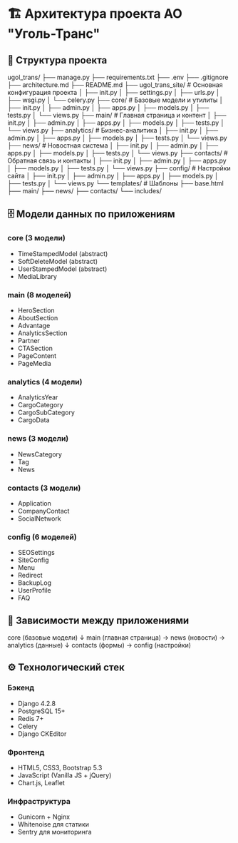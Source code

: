 # 🏗️ Архитектура проекта АО "Уголь-Транс"

## 📁 Структура проекта

ugol_trans/
├── manage.py
├── requirements.txt
├── .env
├── .gitignore
├── architecture.md
├── README.md
├── ugol_trans_site/ # Основная конфигурация проекта
│ ├── init.py
│ ├── settings.py
│ ├── urls.py
│ ├── wsgi.py
│ └── celery.py
├── core/ # Базовые модели и утилиты
│ ├── init.py
│ ├── admin.py
│ ├── apps.py
│ ├── models.py
│ ├── tests.py
│ └── views.py
├── main/ # Главная страница и контент
│ ├── init.py
│ ├── admin.py
│ ├── apps.py
│ ├── models.py
│ ├── tests.py
│ └── views.py
├── analytics/ # Бизнес-аналитика
│ ├── init.py
│ ├── admin.py
│ ├── apps.py
│ ├── models.py
│ ├── tests.py
│ └── views.py
├── news/ # Новостная система
│ ├── init.py
│ ├── admin.py
│ ├── apps.py
│ ├── models.py
│ ├── tests.py
│ └── views.py
├── contacts/ # Обратная связь и контакты
│ ├── init.py
│ ├── admin.py
│ ├── apps.py
│ ├── models.py
│ ├── tests.py
│ └── views.py
├── config/ # Настройки сайта
│ ├── init.py
│ ├── admin.py
│ ├── apps.py
│ ├── models.py
│ ├── tests.py
│ └── views.py
└── templates/ # Шаблоны
├── base.html
├── main/
├── news/
├── contacts/
└── includes/


## 🗄️ Модели данных по приложениям

### core (3 модели)
- TimeStampedModel (abstract)
- SoftDeleteModel (abstract) 
- UserStampedModel (abstract)
- MediaLibrary

### main (8 моделей)
- HeroSection
- AboutSection
- Advantage
- AnalyticsSection
- Partner
- CTASection
- PageContent
- PageMedia

### analytics (4 модели)
- AnalyticsYear
- CargoCategory
- CargoSubCategory
- CargoData

### news (3 модели)
- NewsCategory
- Tag
- News

### contacts (3 модели)
- Application
- CompanyContact
- SocialNetwork

### config (6 моделей)
- SEOSettings
- SiteConfig
- Menu
- Redirect
- BackupLog
- UserProfile
- FAQ

## 🔗 Зависимости между приложениями

core (базовые модели)
↓
main (главная страница) → news (новости) → analytics (данные)
↓
contacts (формы) → config (настройки)


## ⚙️ Технологический стек

### Бэкенд
- Django 4.2.8
- PostgreSQL 15+
- Redis 7+
- Celery
- Django CKEditor

### Фронтенд
- HTML5, CSS3, Bootstrap 5.3
- JavaScript (Vanilla JS + jQuery)
- Chart.js, Leaflet

### Инфраструктура
- Gunicorn + Nginx
- Whitenoise для статики
- Sentry для мониторинга